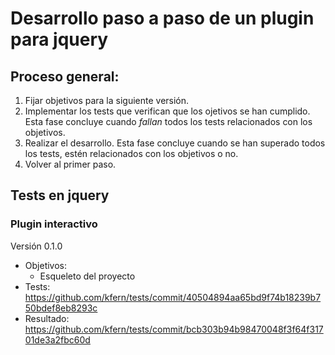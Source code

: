 # Desarrollo paso a paso de un plugin para jquery

## Proceso general:
1. Fijar objetivos para la siguiente versión.
2. Implementar los tests que verifican que los ojetivos se han cumplido. Esta fase concluye cuando *fallan* todos los tests relacionados con los objetivos.
3. Realizar el desarrollo. Esta fase concluye cuando se han superado todos los tests, estén relacionados con los objetivos o no.
4. Volver al primer paso.

## Tests en jquery

### Plugin interactivo

Versión 0.1.0
* Objetivos:
  * Esqueleto del proyecto
* Tests: https://github.com/kfern/tests/commit/40504894aa65bd9f74b18239b750bdef8eb8293c
* Resultado: https://github.com/kfern/tests/commit/bcb303b94b98470048f3f64f31701de3a2fbc60d